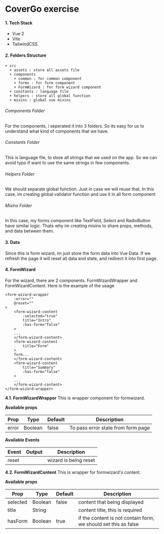 # CoverGo exercise

#### 1. Tech Stack

- Vue 2
- Vite
- TailwindCSS

#### 2. Folders Structure

```
+ src
  + assets : store all assets file
  + components
    + common : for common component
    + forms : for form component
    + FormWizard : for form wizard component
  + constants : language file
  + helpers : store all global function
  + mixins : global vue mixins
```
###### Components Folder
For the components, i seperated it into 3 folders. So its easy for us to understand what kind of components that we have.

###### Constants Folder
This is language file, to store all strings that we used on the app. So we can avoid typo if want to use the same strings in few components.

###### Helpers Folder
We should separate global function. Just in case we will reuse that. In this case, im creating global validator function and use it in all form component

###### Mixins Folder
In this case, my forms component like TextField, Select and RadioButton have similar logic. Thats why im creating mixins to share props, methods, and data between them.

#### 3. Data
Since this is form wizard, im just store the form data into Vue Data. If we refresh the page it will reset all data and state, and redirect it into first page.

#### 4. FormWizard
For the wizard, there are 2 components. FormWizardWrapper and FormWizardContent. Here is the example of the usage

```
<form-wizard-wrapper
    :error=""
    @reset=""
>
    <form-wizard-content
        :selected="true"
        title="Intro"
        :has-form="false"
    >
    ...
    </form-wizard-content>
    <form-wizard-content
        title="Form"
    >
    form...
    </form-wizard-content>
    <form-wizard-content
        title="Summary"
        :has-form="false"
    >
    ...
    </form-wizard-content>
</form-wizard-wrapper>
```

**4.1. FormWizardWrapper**
This is wrapper component for formwizard.

**Available props**

| Prop                          | Type            | Default     | Description                              |
|-------------------------------|-----------------|-------------|------------------------------------------|
| error                         | Boolean    |     false        | To pass error state from form page             |

**Available Events**

| Event                          | Output        | Description                              |
|-------------------------------|--------------------|------------------------------------------|
| reset                         |            | wizard is being reset             |
**4.2. FormWizardContent**
This is wrapper for formwizard's content.

**Available props**

| Prop                          | Type            | Default     | Description                              |
|-------------------------------|-----------------|-------------|------------------------------------------|
| selected                         | Boolean    |     false        | content that being displayed             |
| title                         | String    |             | content title, this is required             |
| hasForm                         | Boolean    |     true        | if the content is not contain form, we should set this as false           |

